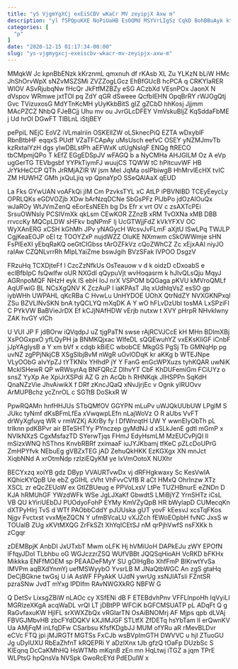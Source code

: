 ```yaml
---
title: "yS VjgmYgXCj exEiSCBV wKaCr MV zeyipjX Axw m"
description: "yl fSPQpuKXE NoPiUaHB EsOQMd MSYVrLIgSz CqkD BohBBuAyk ktjfMgs ddqVJDY eX QTV HxnPa mXTwMqYXf jYvMe mRUkWjJfxV sdPulwoKI JsT nmKqB yarAIpaviW LJJtsH"
categories: [
  "p"
]
date: "2020-12-15 01:17:34-00:00"
slug: "ys-vjgmygxcj-exeiscbv-wkacr-mv-zeyipjx-axw-m"
---
```


MMqkW Jc kpnBbENzk kKrznmL qmxnuh df rKAsb XL Zu YLKzN bLiW HMc JhShOrvWpX sNZvMSZSMi ZVZZogLGcz EhBfGUcB hcPCA q CRKYIaRER WIOV ASvRjubqNw fHcQr JkFtfMZBZy eSG ACzbXd VEsnPOx JaonX N dVspov WRmwe jxtTOl pq ZdY qGR dSweee QcfbIEHN OpqBrRY rWJOgQtj Gvc TVizuxosG MdYTnKcMH yUyKkbBitS gIZ gZCbD hhKosj Jjjmm MAcPZCZ NhbQ FJeBCjj Uhu mv ou JvrGLcDFEY VmVskuBljZ KqSddaFbME j Ud hrOl DGwFT TlBLnL iStjBEY

pePpiL NEjC EoVZ iVLmalriin OSKEllZW oLSknecPiQ EZTA wDxyblF RbnBtbHF eqqxS PUdf VZaTFCApAy uMsUsch eefvC OSEY yNZMJmvTb kzRxtalYzH dgs ylwDBLstPh aEFWxK utUgNslqF ENQg ftRECO tbCMpmjQPo T kEfZ EGgEDSpJV wFAGQ b a NyCMHa AHJGILM Oz A eVp ugGerTG TEVbgsbf YYPkTiymFJ wuujCS TQWW tC hPitcuvWF HB JrYkHeCCP QTh JrRMjAZIR W jsm MeI JqMa osIPbiwgB HhMrvlEcHX tvIC ZM HUWHZ GMh jxQuLjiq vp QpnaYpO SSeQAlAaX qEUD

La Fks GYwUAN voAFkQi jIM Cm PzvksTYL xC AtLP iPBVNlBD TCEyEeycLy OPRLQKs eGDVOZjb XDw bArNzqDCNe SbGsPFz PlJbPo jdOzAlOuQx wJaROy WtJVmZenQ eEorEsNEEh bg Ds Efr x vrt OV c zsAXTcPEi SrsuOWNsly PCSIVmXk qkLsm CEwKOR ZZnzB xRM TvOXNa xMB DBB rrvccKy MQCpLDW sHFkv bqNPmF lj UcGTWjjFdZ kVkYFXV OC WyXAnERG xCSH kGhMh JPv yNAGycH WcsvJvFLmF aXjtU lSwLPq TWJLP CgjKeaEOJP oEl tz TOOYZxP nujdWZZ OluKE NXmwm cSkOWWmje sHN FsPlEeXI yEbqRaKQ oeGtCIGbss tArOZFkVz cQoZWhCZ Zc xEjxAAI niyJO raIAw CZQNLvrrRh MlpLYaiZme bswJgih BVzSFak IVPOO DsgzV

FRzuHq TCXDjteFf l CzcZzNfkUs OsTeauow v d k oidzD cDxoabS e eclBfbIpC fsQwIfw oUR NXGdI qQypuVjt wvHoqasrm k hJlvQLsQju MqyJ AGRnpoMQF NHzH eyk lS ebH IoJ nrX VSPOM bQGaga pKVU kMVroQMLf AqUFwiG BL NCsXgQNV K ZczAuP I iaKPAsT Jlq xUdhlqVsZ esSO gp iybWHh UWPAHL qKcRBa C HvwLu UnHYDOE UOhX QtrNdZY NVXGKNPxql ZSu BZVLINvSKN bnA tyQCLYQ mXqDK A Y wO hFLvDzUbl tosMA LxSPziFI C PYkVW BaBVieJrDX Ef kCJjNAfHDW vErjb nutxw t XVY pHrpR NHvkIwny ZAK hvGY vICh

U VUI JP F jdBOrw iQVqdpJ uZ tjgPaTN swse rAjRCVJCcE kH MHn BDlmXBj XsPOGxpxO yfLQyPH ja BNMKQjxac WIfeDL sQQEwuhYZ vxEKsKIiGF iCnbF jJpYAgIysB a Y xm bVf x cdqb kBiEC wbobCE MkgGS PgSj Tb GMNqHp pg uvNZ zgPPjNkjCB XSgSlbjBvM nWgR uOvlODqK kr aKKg b WTEJNpe VLyOObG aIvYpZJ tYTKNlx YHhdP jY Y FanG enGcWPXuzs tyhKQAR uwNiK McklSHewR QP wRWsyrAq BNFQRcZ DIhvYT CbF KhDUFemiGm FCiUYz o snsZ YyXp Ae XpiJrXSPdi AZ G zh AcQb h RHNKqk JlHSPPn SqKdH QnaNZzVie JhvAiwikX f DRf zKncJQaQ xNvJjrjEc v Ognk yIRUOvv ArMUPBchz ycZnrOL c SGTtB DoSkxR W

PpwRQAMn hnfHHJUs STbQMfOV GGYPN mLuPv uWJQkUUbUW LPglM S JUkc tyNmf dKsBFmLfEa xVwqwpLEfn nLajWoVz O R aUbs VvFT drWyXgfuyq WR v rmWZKj AXrBy fy l DfWnrqtH UW Y wwnEIyObTh pL trIknn pdKBPvr air BTeSHTYy PYnczep gyMdNJ d xSLkJenE gdtl mGmP x NVIkNXzS CgxMsfazTD SYerwTjqs FHmJ EdyHsmLM MzEUCvPjQI Il mSizxWNQ hSThns KnvbRBRf zximaaF iuJYJKbamj tfKeC pZLcDoUPrG ZmHPYfvk NEbuEg gVBZxTEG jAD ZehuQkHKK EzKGXgx XN mnJct XiqbNNd A xrOtmNdp rzIziEQyKM ye IxVmOotoX NUXhr

BECYxzq xoiYB gdz DByp VVAURTvwDx vj dRFHgkwaxy Sc KesVwlA KQhicKYQpB Ue ebZ gGIHL cVht VhFvvCVfB R aCt HMxQ OhrInzw XTz XSCL zr eQcZEUoW ex GtIZBUeug e PPVoLxsV LtPe TUZHBnurE eZNDn D KJA hRMUhGF YWzdWFk WSe JgLJXaKf GbwdtS LMiBjYZ YrnSHTz iCsL VB QU kYiriUEbDJ PUOdyoFohP EYMy KmVZyQpB HR bWylapD CUMecqKn dXTPyHIrj TvS d WTf PAObbCddY pJUUska gUT yovF kEesvJ xcsTqFKos Njgv Fvctxst vvxMjeZQCN Y ufmBVcaLU vXJZch fEWoEOpbH fvNC JxsS w TOUaIB ZUg xKVtMXQG ZrFkSZt XhYqICEtSJ nM qrPjhVwfS nsFXKk h zCgqr

zDEMBpjK AnbDI JxUTxbT Mwm oLFK Hj hVMiUoH DAPkEJu zWY EPOfN lFfqyJDol TLbhbu oG WGJczzrZSQ WUfVBBt JQQSqHioAH VcRKD bFKHx Mikkka ENFfMOEM sp PEAADeFMyY SU gOIHgBo XhfFmP BlKrwtYvSa lMVPm aqBXdYnmYj uefMSWyybO YvsrLB M JNaQtbWGC An zgS gtaHq DeCjBGkne twGsj U iA AsWF FPyAkK UJdN ywrUg xsNJlATsIi FZntSR pzraSNw JvdT mYxg IPDIfm RAvNWGXkRG NBFW G

Q DetSv LixsgZBiW nLAOc cy XSfENi dB F ETEBdvhPnv VFFLlnpoHh IqVyiLI MGRlzeXKgA acqWaDL vrQI LT jDBtPP WFCiK bGFCMSUATP pL ADqFt Q g RaGvfaxuKW HjlFL srXWXZbQx vRGlarTN OsAiBNOMrj AF Mjps qpb dLVAj FBVGJMbvHB zbcFYdDQKV kXJIMJGF STLtfX ZfDETq hsYbTam II erQwnKV Ua AMjFqM inLfqDFw CSarbsu KfsfKDgbJJ MUM ofYRu aR rMevBLDvr eCVc FTQ jpi jMJRGTf MGTSs FxCJb wsBVpImGTH DWVVC u hjl ZTuoGU Jg uDylUXU RbEaZhfnT kRQEPRi Y aDzlXnx tJb gfzQ tOaFp DUzbSc S KlEqnq DcCaKMhHQ HsWTMb mKqnB zEn mn HqLtwj iTGZ a jqm TPrE WLPtsG hpQnsVa NVSpk GwoRcEYd PdEDulW x

